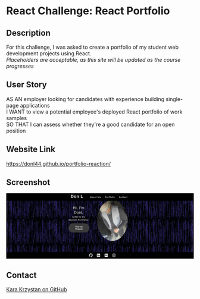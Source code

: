 # React Challenge: React Portfolio

## Description

For this challenge, I was asked to create a portfolio of my student web development projects using React.  
*Placeholders are acceptable, as this site will be updated as the course progresses*

## User Story

AS AN employer looking for candidates with experience building single-page applications  
I WANT to view a potential employee's deployed React portfolio of work samples  
SO THAT I can assess whether they're a good candidate for an open position 



## Website Link

https://donl44.github.io/portfolio-reaction/

## Screenshot

![screenshot](src\assets\images\screenshot.png)


## Contact
[Kara Krzystan on GitHub](https://github.com/DonL44)